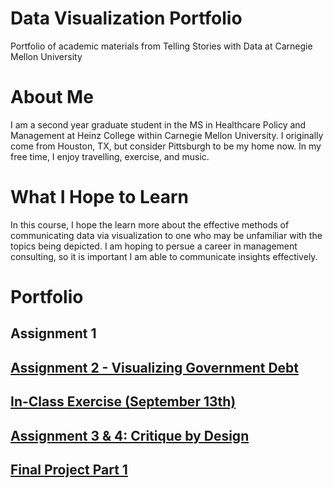 # Data Visualization Portfolio
Portfolio of academic materials from Telling Stories with Data at Carnegie Mellon University

# About Me
I am a second year graduate student in the MS in Healthcare Policy and Management at Heinz College within Carnegie Mellon University. I originally come from Houston, TX, but consider Pittsburgh to be my home now. In my free time, I enjoy travelling, exercise, and music.

# What I Hope to Learn
In this course, I hope the learn more about the effective methods of communicating data via visualization to one who may be unfamiliar with the topics being depicted. I am hoping to persue a career in management consulting, so it is important I am able to communicate insights effectively.

# Portfolio 

## Assignment 1

## [Assignment 2 - Visualizing Government Debt](https://addak1nthomas.github.io/portfolio/assignment_2.html)

## [In-Class Exercise (September 13th)](https://addak1nthomas.github.io/portfolio/in_class_9_13.html)

## [Assignment 3 & 4: Critique by Design](https://addak1nthomas.github.io/portfolio/assignment_3and4.html)

## [Final Project Part 1](https://addak1nthomas.github.io/portfolio/Final_Project_AddakinThomas.md.html)

